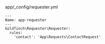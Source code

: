 app/_config/requester.yml
```
---
Name: app-requester
---
Goldfinch\Requester\Requester:
  rules:
    'contact': 'App\Requests\ContactRequest'
```
